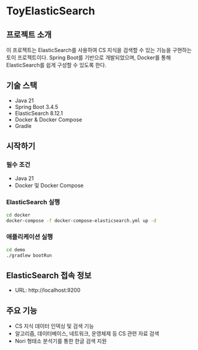 # ToyElasticSearch

## 프로젝트 소개
이 프로젝트는 ElasticSearch를 사용하여 CS 지식을 검색할 수 있는 기능을 구현하는 토이 프로젝트이다. Spring Boot를 기반으로 개발되었으며, Docker를 통해 ElasticSearch를 쉽게 구성할 수 있도록 한다.

## 기술 스택
- Java 21
- Spring Boot 3.4.5
- ElasticSearch 8.12.1
- Docker & Docker Compose
- Gradle

## 시작하기

### 필수 조건
- Java 21
- Docker 및 Docker Compose

### ElasticSearch 실행
```bash
cd docker
docker-compose -f docker-compose-elasticsearch.yml up -d
```

### 애플리케이션 실행
```bash
cd demo
./gradlew bootRun
```

## ElasticSearch 접속 정보
- URL: http://localhost:9200

## 주요 기능
- CS 지식 데이터 인덱싱 및 검색 기능
- 알고리즘, 데이터베이스, 네트워크, 운영체제 등 CS 관련 자료 검색
- Nori 형태소 분석기를 통한 한글 검색 지원
